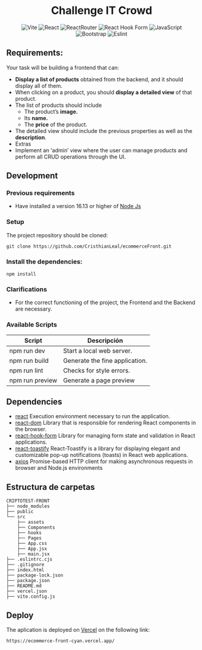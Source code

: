 <h1 align="center">
Challenge IT Crowd
</h1>

<div align="center">

![Vite](https://img.shields.io/badge/vite-%23646CFF.svg?style=for-the-badge&logo=vite&logoColor=white) 
![React](https://img.shields.io/badge/react-%2320232a.svg?style=for-the-badge&logo=react&logoColor=%2361DAFB)
![ReactRouter](https://img.shields.io/badge/React_Router-CA4245?style=for-the-badge&logo=react-router&logoColor=white)
![React Hook Form](https://img.shields.io/badge/React%20Hook%20Form-%23EC5990.svg?style=for-the-badge&logo=reacthookform&logoColor=white)
![JavaScript](https://img.shields.io/badge/javascript-%23323330.svg?style=for-the-badge&logo=javascript&logoColor=%23F7DF1E) 
![Bootstrap](https://img.shields.io/badge/bootstrap-%23563D7C.svg?style=for-the-badge&logo=bootstrap&logoColor=white) 
![Eslint](https://img.shields.io/badge/eslint-3A33D1?style=for-the-badge&logo=eslint&logoColor=white) 

</div>

## Requirements:

Your task will be building a frontend that can:

- **Display a list of products** obtained from the backend, and it should display all of them.
- When clicking on a product, you should **display a detailed view** of that product.
- The list of products should include
    - The product’s **image.**
    - Its **name.**
    - The **price** of the product.
- The detailed view should include the previous properties as well as the **description**.
- Extras
- Implement an ‘admin’ view where the user can manage products and perform all CRUD operations through the UI.


## Development

### Previous requirements

* Have installed a version 16.13 or higher of [Node Js](https://nodejs.org/en)

### Setup

The project repository should be cloned:
```
git clone https://github.com/CristhianLeal/ecommerceFront.git
```

### Install the dependencies: 

```
npm install 
```
### Clarifications

* For the correct functioning of the project, the Frontend and the Backend are necessary.

### Available Scripts

| Script         | Descripción                                         |
| -------------- | --------------------------------------------------- |
| npm run dev    | Start a local web server.                           |
| npm run build  | Generate the fine application.                      |
| npm run lint   | Checks for style errors.                            |
| npm run preview| Generate a page preview                             |    


## Dependencies
 - [react](https://es.react.dev/) Execution environment necessary to run the application.
 - [react-dom](https://es.legacy.reactjs.org/) Library that is responsible for rendering React components in the browser.
 - [react-hook-form](https://react-hook-form.com/) Library for managing form state and validation in React applications.
 - [react-toastify](https://www.npmjs.com/package/react-toastify) React-Toastify is a library for displaying elegant and customizable pop-up notifications (toasts) in React web applications.
 - [axios](https://axios-http.com/) Promise-based HTTP client for making asynchronous requests in browser and Node.js environments

## Estructura de carpetas

```
CRIPTOTEST-FRONT
├── node_modules
├── public
└── src
    ├── assets
    ├── Components
    ├── hooks
    ├── Pages
    ├── App.css
    ├── App.jsx
    ├── main.jsx
├── .eslintrc.cjs
├── .gitignore
├── index.html
├── package-lock.json
├── package.json
├── README.md
├── vercel.json
├── vite.config.js
```


## Deploy

The aplication is deployed on [Vercel](https://vercel.com/) on the following link:
```
https://ecommerce-front-cyan.vercel.app/
```